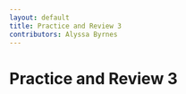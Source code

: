 ```yaml
---
layout: default
title: Practice and Review 3
contributors: Alyssa Byrnes
---
```


# Practice and Review 3

